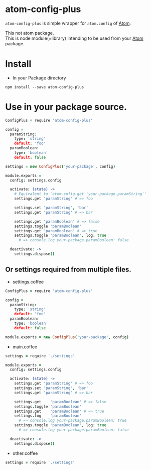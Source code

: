 # atom-config-plus

`atom-config-plus` is simple wrapper for `atom.config` of [Atom](https://atom.io/).

This not atom package.  
This is node module(=library) intending to be used from your [Atom](https://atom.io/) package.  

# Install

* In your Package directory

```
npm install --save atom-config-plus
```

# Use in your package source.

```coffeescript
ConfigPlus = require 'atom-config-plus'

config =
  paramString:
    type: 'string'
    default: 'foo'
  paramBoolean:
    type: 'boolean'
    default: false

settings = new ConfigPlus('your-package', config)

module.exports =
  config: settings.config

  activate: (state) ->
    # Equivalent to `atom.cofig.get 'your-package.paramString`'
    settings.get 'paramString' # => foo

    settings.set 'paramString', 'bar'
    settings.get 'paramString' # => bar

    settings.get 'paramBoolean' # => false
    settings.toggle 'paramBoolean'
    settings.get 'paramBoolean' # => true
    settings.toggle 'paramBoolean', log: true
      # => console.log your-package.paramBoolean: false

  deactivate: ->
    settings.dispose()
```

## Or settings required from multiple files.

* settings.coffee

```coffeescript
ConfigPlus = require 'atom-config-plus'

config =
  paramString:
    type: 'string'
    default: 'foo'
  paramBoolean:
    type: 'boolean'
    default: false

module.exports = new ConfigPlus('your-package', config)
```

* main.coffee

```coffeescript
settings = require './settings'

module.exports =
  config: settings.config

  activate: (state) ->
    settings.get 'paramString' # => foo
    settings.set 'paramString', 'bar'
    settings.get 'paramString' # => bar

    settings.get    'paramBoolean' # => false
    settings.toggle 'paramBoolean'
    settings.get    'paramBoolean' # => true
    settings.log    'paramBoolean'
      # => console.log your-package.paramBoolean: true
    settings.toggle 'paramBoolean', log: true
      # => console.log your-package.paramBoolean: false

  deactivate: ->
    settings.dispose()
```

* other.coffee

```coffeescript
settings = require './settings'
```
